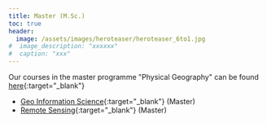 ```yaml
---
title: Master (M.Sc.)
toc: true
header:
  image: /assets/images/heroteaser/heroteaser_6to1.jpg
#  image_description: "xxxxxx"
#  caption: "xxx"
---
```


Our courses in the master programme "Physical Geography" can be found [here](https://oer.uni-marburg.de/ilias.php?ref_id=1651239&cmd=render&cmdClass=ilrepositorygui&cmdNode=ty&baseClass=ilrepositorygui){:target="_blank"}

<!--more-->


* [Geo Information Science](https://ilias.uni-marburg.de/data/UNIMR/lm_data/lm_2092236/index.html){:target="_blank"} (Master)
* [Remote Sensing](https://ilias.uni-marburg.de/data/UNIMR/lm_data/lm_2285471/index.html){:target="_blank"} (Master)

